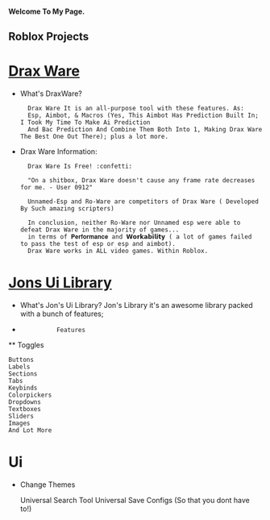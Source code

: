 #### Welcome To My Page.

## Roblox Projects
# [Drax Ware](https://github.com/Jonatanortiz2/DraxWare)

* What's DraxWare?

        Drax Ware It is an all-purpose tool with these features. As: 
        Esp, Aimbot, & Macros (Yes, This Aimbot Has Prediction Built In; I Took My Time To Make Ai Prediction
        And Bac Prediction And Combine Them Both Into 1, Making Drax Ware The Best One Out There); plus a lot more.

* Drax Ware Information: 

        Drax Ware Is Free! :confetti:

        "On a shitbox, Drax Ware doesn't cause any frame rate decreases for me. - User 0912"

        Unnamed-Esp and Ro-Ware are competitors of Drax Ware ( Developed By Such amazing scripters)

        In conclusion, neither Ro-Ware nor Unnamed esp were able to defeat Drax Ware in the majority of games... 
        in terms of 𝐏𝐞𝐫𝐟𝐨𝐫𝐦𝐚𝐧𝐜𝐞 and 𝗪𝗼𝗿𝗸𝗮𝗯𝗶𝗹𝗶𝘁𝘆 ( a lot of games failed to pass the test of esp or esp and aimbot). 
        Drax Ware works in ALL video games. Within Roblox.
    
# [Jons Ui Library](https://github.com/Jonatanortiz2/Jons-Ui-Library)

* What's Jon's Ui Library?
                Jon's Library it's an awesome library packed with a bunch of features;

*               Features 

**   Toggles

    Buttons
    Labels
    Sections
    Tabs
    Keybinds
    Colorpickers
    Dropdowns
    Textboxes
    Sliders
    Images
    And Lot More
 
# Ui
*   Change Themes

    Universal Search Tool
    Universal Save Configs (So that you dont have to!)
